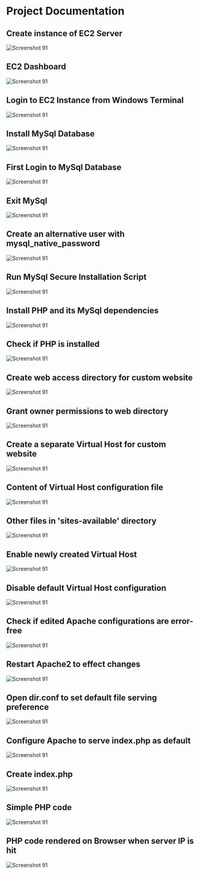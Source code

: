 # Project Documentation

## Create instance of EC2 Server

![Screenshot 91](<img/Screenshot%20(91).png>)

## EC2 Dashboard

![Screenshot 91](<img/Screenshot%20(96).png>)

## Login to EC2 Instance from Windows Terminal

![Screenshot 91](<img/Screenshot%20(97).png>)

## Install MySql Database

![Screenshot 91](<img/Screenshot%20(98).png>)

## First Login to MySql Database

![Screenshot 91](<img/Screenshot%20(99).png>)

## Exit MySql

![Screenshot 91](<img/Screenshot%20(100).png>)

## Create an alternative user with mysql_native_password

![Screenshot 91](<img/Screenshot%20(101).png>)

## Run MySql Secure Installation Script

![Screenshot 91](<img/Screenshot%20(102).png>)

## Install PHP and its MySql dependencies

![Screenshot 91](<img/Screenshot%20(103).png>)

## Check if PHP is installed

![Screenshot 91](<img/Screenshot%20(104).png>)

## Create web access directory for custom website

![Screenshot 91](<img/Screenshot%20(105).png>)

## Grant owner permissions to web directory

![Screenshot 91](<img/Screenshot%20(106).png>)

## Create a separate Virtual Host for custom website

![Screenshot 91](<img/Screenshot%20(107).png>)

## Content of Virtual Host configuration file

![Screenshot 91](<img/Screenshot%20(108).png>)

## Other files in 'sites-available' directory

![Screenshot 91](<img/Screenshot%20(109).png>)

## Enable newly created Virtual Host

![Screenshot 91](<img/Screenshot%20(110).png>)

## Disable default Virtual Host configuration

![Screenshot 91](<img/Screenshot%20(111).png>)

## Check if edited Apache configurations are error-free

![Screenshot 91](<img/Screenshot%20(112).png>)

## Restart Apache2 to effect changes

![Screenshot 91](<img/Screenshot%20(113).png>)

## Open dir.conf to set default file serving preference

![Screenshot 91](<img/Screenshot%20(114).png>)

## Configure Apache to serve index.php as default

![Screenshot 91](<img/Screenshot%20(115).png>)

## Create index.php

![Screenshot 91](<img/Screenshot%20(116).png>)

## Simple PHP code

![Screenshot 91](<img/Screenshot%20(117).png>)

## PHP code rendered on Browser when server IP is hit

![Screenshot 91](<img/Screenshot%20(118).png>)
